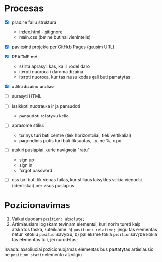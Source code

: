 # Procesas

- [x] pradine failu struktura
    - index.html
    -.gitignore
    - main.css (bet ne butinai vienintelis)
- [x] paviesinti projekta per GitHub Pages (gausim URL)
- [x] README.md 
    - skirta aprasyti kas, ka ir kodel daro
    - iterpti nuoroda i daroma dizaina
    - iterpti nuoroda, kur tas musu kodas gali buti pamatytas
- [x] atlikti dizaino analize
- [ ] surasyti HTML
- [ ] issikirpti nuotrauka ir ja panaudoti
    - panaudoti reliatyvu kelia
- [ ] aprasome stiliu:
    - turinys turi buti centre (tiek horizontaliai, tiek vertikaliai)
    - pagrindinis plotis turi buti fiksuotas, t.y. ne %, o px
- [ ] atskiri puslapiai, kurie naviguoja "ratu"
    - sign up
    - sign in
    - forgot password
- [ ] css turi buti tik vienas failas, kur stiliaus taisykles veikia vienodai (identiskai) per visus puslapius


# Pozicionavimas

1. Vaikui duodam `position: absolute;`
2. Artimiausiam logiskam teviniam elementui, kuri norim tureti kaip atskaitos taska, suteikiame:
a) `position: relative;`, jeigu tas elementas neturi kitokiu 
`position`savybiu;
b) paliekame tokia `position`savybe kokia tas elementas turi, jei nurodytas;

Isvada:
absoliuciai pozicionuojamas elementas bus pastatytas artimiausio ne `position static` elemento atzvilgiu